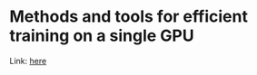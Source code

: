 # Methods and tools for efficient training on a single GPU

Link: [here](https://huggingface.co/docs/transformers/main/en/perf_train_gpu_one)
